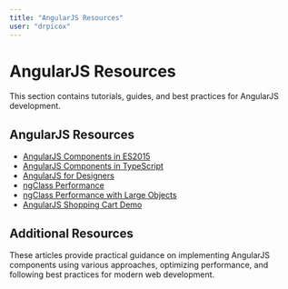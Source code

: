 ```yaml
---
title: "AngularJS Resources"
user: "drpicox"
---
```


# AngularJS Resources

This section contains tutorials, guides, and best practices for AngularJS development.

## AngularJS Resources

- [AngularJS Components in ES2015](/angularjs/components-in-es2015)
- [AngularJS Components in TypeScript](/angularjs/components-in-typescript)
- [AngularJS for Designers](/angularjs/angularjs-for-designers)
- [ngClass Performance](/angularjs/ngclass-performance)
- [ngClass Performance with Large Objects](/angularjs/ngclass-performance-large-objects)
- [AngularJS Shopping Cart Demo](/angularjs/shopping-cart-demo)

## Additional Resources

These articles provide practical guidance on implementing AngularJS components using various approaches, optimizing performance, and following best practices for modern web development.